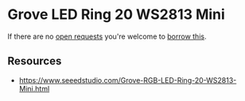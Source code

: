 # Grove LED Ring 20 WS2813 Mini
If there are no [open requests](../../../../issues?q=is%3Aissue+is%3Aopen+%22Grove+LED+Ring+20+WS2813+Mini%22+in%3Atitle) you're welcome to [borrow this](../../../../issues/new?title=Borrow+request+for+Grove+LED+Ring+20+WS2813+Mini&body=1+piece+of+%5Bthis%5D%28..%2Fblob%2Fmain%2F.%2FHardware%2FActuators%2FGrove_LED_Ring_20_WS2813_Mini.md%29+for+~2+weeks.).

## Resources
- https://www.seeedstudio.com/Grove-RGB-LED-Ring-20-WS2813-Mini.html
